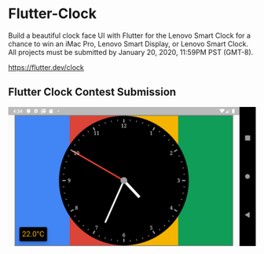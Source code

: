 # Flutter-Clock
Build a beautiful clock face UI with Flutter for the Lenovo Smart Clock for a chance to win an iMac Pro, Lenovo Smart Display, or Lenovo Smart Clock. All projects must be submitted by January 20, 2020, 11:59PM PST (GMT-8).

https://flutter.dev/clock
## Flutter Clock Contest Submission
<img src="myClock.png" >
